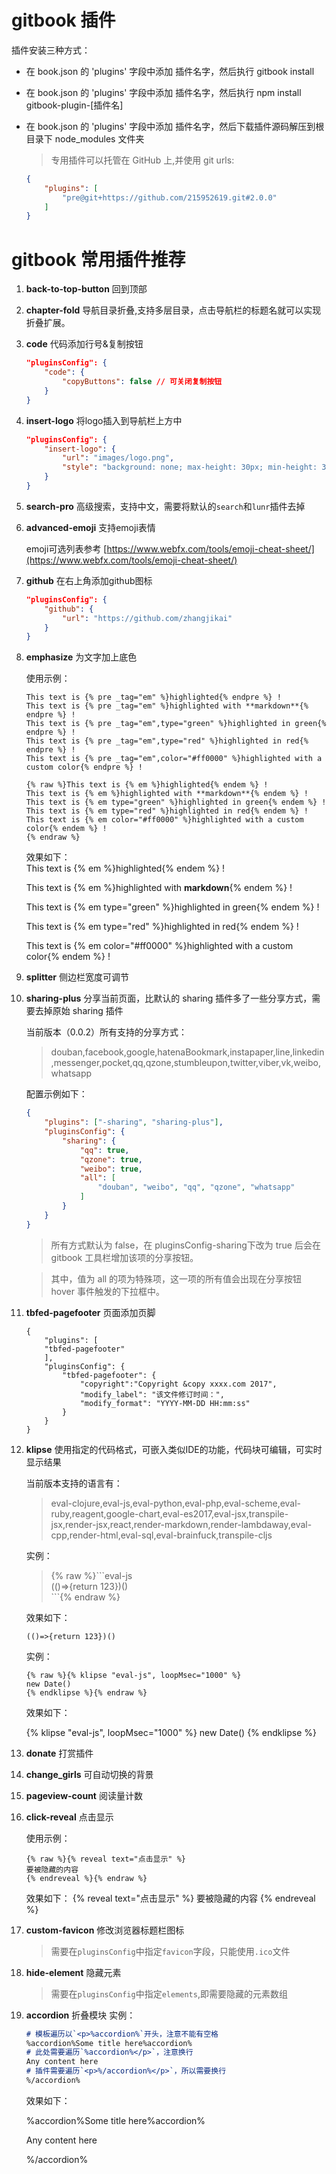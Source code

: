 # gitbook 插件

插件安装三种方式：
* 在 book.json 的 'plugins' 字段中添加 插件名字，然后执行 gitbook install
* 在 book.json 的 'plugins' 字段中添加 插件名字，然后执行 npm install gitbook-plugin-[插件名]
* 在 book.json 的 'plugins' 字段中添加 插件名字，然后下载插件源码解压到根目录下 node_modules 文件夹

    > 专用插件可以托管在 GitHub 上,并使用 git urls:
    ```json
    {
        "plugins": [
            "pre@git+https://github.com/215952619.git#2.0.0"
        ]
    }
    ```


# gitbook 常用插件推荐

1. **back-to-top-button**   回到顶部

1. **chapter-fold** 导航目录折叠,支持多层目录，点击导航栏的标题名就可以实现折叠扩展。

1. **code** 代码添加行号&复制按钮
    ```json
    "pluginsConfig": {
        "code": {
            "copyButtons": false // 可关闭复制按钮
        }
    }
    ```

1. **insert-logo**  将logo插入到导航栏上方中
    ```json
    "pluginsConfig": {
        "insert-logo": {
            "url": "images/logo.png",
            "style": "background: none; max-height: 30px; min-height: 30px"
        }
    }
    ```

1. **search-pro**   高级搜索，支持中文，需要将默认的`search`和`lunr`插件去掉

1. **advanced-emoji** 支持emoji表情

    emoji可选列表参考
    [https://www.webfx.com/tools/emoji-cheat-sheet/](https://www.webfx.com/tools/emoji-cheat-sheet/)

1. **github**   在右上角添加github图标
    ```json
    "pluginsConfig": {
        "github": {
            "url": "https://github.com/zhangjikai"
        }
    }
    ```

1. **emphasize**    为文字加上底色

    使用示例：

    ```
    This text is {% pre _tag="em" %}highlighted{% endpre %} !
    This text is {% pre _tag="em" %}highlighted with **markdown**{% endpre %} !
    This text is {% pre _tag="em",type="green" %}highlighted in green{% endpre %} !
    This text is {% pre _tag="em",type="red" %}highlighted in red{% endpre %} !
    This text is {% pre _tag="em",color="#ff0000" %}highlighted with a custom color{% endpre %} !
    ```

    ```
    {% raw %}This text is {% em %}highlighted{% endem %} !
    This text is {% em %}highlighted with **markdown**{% endem %} !
    This text is {% em type="green" %}highlighted in green{% endem %} !
    This text is {% em type="red" %}highlighted in red{% endem %} !
    This text is {% em color="#ff0000" %}highlighted with a custom color{% endem %} !
    {% endraw %}
    ```

    效果如下：  
    This text is {% em %}highlighted{% endem %} !

    This text is {% em %}highlighted with **markdown**{% endem %} !

    This text is {% em type="green" %}highlighted in green{% endem %} !

    This text is {% em type="red" %}highlighted in red{% endem %} !

    This text is {% em color="#ff0000" %}highlighted with a custom color{% endem %} !

1. **splitter** 侧边栏宽度可调节

1. **sharing-plus** 分享当前页面，比默认的 sharing 插件多了一些分享方式，需要去掉原始 sharing 插件

    当前版本（0.0.2）所有支持的分享方式：
    > douban,facebook,google,hatenaBookmark,instapaper,line,linkedin,messenger,pocket,qq,qzone,stumbleupon,twitter,viber,vk,weibo,whatsapp

    配置示例如下：

    ```json
    {
        "plugins": ["-sharing", "sharing-plus"],
        "pluginsConfig": {
            "sharing": {
                "qq": true,
                "qzone": true,
                "weibo": true,
                "all": [
                    "douban", "weibo", "qq", "qzone", "whatsapp"
                ]
            }
        }
    }
    ```

    > 所有方式默认为 false，在 pluginsConfig-sharing下改为 true 后会在 gitbook 工具栏增加该项的分享按钮。
    
    > 其中，值为 all 的项为特殊项，这一项的所有值会出现在分享按钮 hover 事件触发的下拉框中。

1. **tbfed-pagefooter** 页面添加页脚

    ```josn
    {
        "plugins": [
        "tbfed-pagefooter"
        ],
        "pluginsConfig": {
            "tbfed-pagefooter": {
                "copyright":"Copyright &copy xxxx.com 2017",
                "modify_label": "该文件修订时间：",
                "modify_format": "YYYY-MM-DD HH:mm:ss"
            }
        }
    }
    ```

1. **klipse**   使用指定的代码格式，可嵌入类似IDE的功能，代码块可编辑，可实时显示结果

    当前版本支持的语言有：

    > eval-clojure,eval-js,eval-python,eval-php,eval-scheme,eval-ruby,reagent,google-chart,eval-es2017,eval-jsx,transpile-jsx,render-jsx,react,render-markdown,render-lambdaway,eval-cpp,render-html,eval-sql,eval-brainfuck,transpile-cljs

    实例：

    >{% raw %}\```eval-js  
    (()=>{return 123})()  
    \```{% endraw %}

    效果如下：
    ```eval-js
    (()=>{return 123})()
    ```

    实例：
    ```
    {% raw %}{% klipse "eval-js", loopMsec="1000" %}
    new Date()
    {% endklipse %}{% endraw %}
    ```

    效果如下：

    {% klipse "eval-js", loopMsec="1000" %}
    new Date()
    {% endklipse %}

1. **donate** 打赏插件

1. **change_girls** 可自动切换的背景

1. **pageview-count** 阅读量计数

1. **click-reveal** 点击显示

    使用示例：
    ```
    {% raw %}{% reveal text="点击显示" %}
    要被隐藏的内容
    {% endreveal %}{% endraw %}
    ```
    效果如下：
    {% reveal text="点击显示" %}
    要被隐藏的内容
    {% endreveal %}

1. **custom-favicon** 修改浏览器标题栏图标
    > 需要在`pluginsConfig`中指定`favicon`字段，只能使用`.ico`文件

1. **hide-element** 隐藏元素
    > 需要在`pluginsConfig`中指定`elements`,即需要隐藏的元素数组

1. **accordion** 折叠模块
    实例：

    ```md
    # 模板遍历以`<p>%accordion%`开头，注意不能有空格
    %accordion%Some title here%accordion%
    # 此处需要遍历`%accordion%</p>`，注意换行
    Any content here
    # 插件需要遍历`<p>%/accordion%</p>`，所以需要换行
    %/accordion%
    ```
    效果如下：
    <p>%accordion%Some title here%accordion%</p>
    <p>Any content here</p>
    <p>%/accordion%</p>